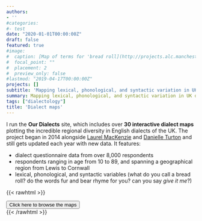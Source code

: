 ```yaml
---
authors:
- ''
#categories:
#- test
date: "2020-01-01T00:00:00Z"
draft: false
featured: true
#image:
#  caption: [Map of terms for 'bread roll](http://projects.alc.manchester.ac.uk/ukdialectmaps/lexical-variation/bread/)'
#  focal_point: ""
#  placement: 2
#  preview_only: false
#lastmod: "2019-04-17T00:00:00Z"
projects: []
subtitle: 'Mapping lexical, phonological, and syntactic variation in UK dialects'
summary: Mapping lexical, phonological, and syntactic variation in UK dialects
tags: ["dialectology"]
title: 'Dialect maps'
---
```


I run the **Our Dialects** site, which includes over **30 interactive dialect maps** plotting the incredible regional diversity in English dialects of the UK. The project began in 2014 alongside [Laurel MacKenzie](http://www.laurelmackenzie.com/) and [Danielle Turton](https://danielleturton.rbind.io/) and still gets updated each year with new data. It features: 

- dialect questionnaire data from over 8,000 respondents
- respondents ranging in age from 10 to 89, and spanning a geographical region from Lewis to Cornwall
- lexical, phonological, and syntactic variables (what do you call a bread roll? do the words fur and bear rhyme for you? can you say *give it me*?)

{{< rawhtml >}}
  <div class="center-button">
    <a href="https://www.ourdialects.uk/" target="_blank">
      <button class="btnn"><i class="fas fa-arrow-alt-circle-right"></i> Click here to browse the maps</button>
    </a>
  </div>
{{< /rawhtml >}} 